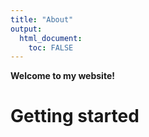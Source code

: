 ```yaml
---
title: "About"
output: 
  html_document:
    toc: FALSE
---
```





**Welcome to my website!**


# Getting started

